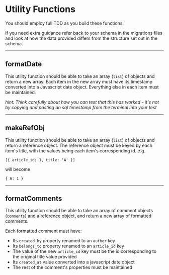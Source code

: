 # Utility Functions

You should employ full TDD as you build these functions.

If you need extra guidance refer back to your schema in the migrations files and look at how the data provided differs from the structure set out in the schema.

---

## formatDate

This utility function should be able to take an array (`list`) of objects and return a new array. Each item in the new array must have its timestamp converted into a Javascript date object. Everything else in each item must be maintained.

_hint: Think carefully about how you can test that this has worked - it's not by copying and pasting an sql timestamp from the terminal into your test_

---

## makeRefObj

This utility function should be able to take an array (`list`) of objects and return a reference object. The reference object must be keyed by each item's title, with the values being each item's corresponding id. e.g.

`[{ article_id: 1, title: 'A' }]`

will become

`{ A: 1 }`

---

## formatComments

This utility function should be able to take an array of comment objects (`comments`) and a reference object, and return a new array of formatted comments.

Each formatted comment must have:

- Its `created_by` property renamed to an `author` key
- Its `belongs_to` property renamed to an `article_id` key
- The value of the new `article_id` key must be the id corresponding to the original title value provided
- Its `created_at` value converted into a javascript date object
- The rest of the comment's properties must be maintained
